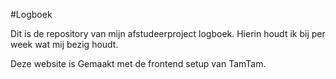#Logboek

Dit is de repository van mijn afstudeerproject logboek. Hierin houdt ik bij per week wat mij bezig houdt.

Deze website is Gemaakt met de frontend setup van TamTam. 